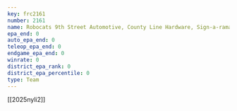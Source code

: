 ```yaml
---
key: frc2161
number: 2161
name: Robocats 9th Street Automotive, County Line Hardware, Sign-a-rama
epa_end: 0
auto_epa_end: 0
teleop_epa_end: 0
endgame_epa_end: 0
winrate: 0
district_epa_rank: 0
district_epa_percentile: 0
type: Team
---
```

[[2025nyli2]]
